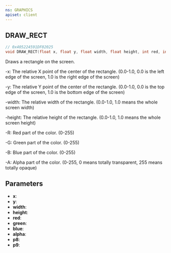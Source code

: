 ```yaml
---
ns: GRAPHICS
apiset: client
---
```

## DRAW_RECT

```c
// 0x405224591DF02025
void DRAW_RECT(float x, float y, float width, float height, int red, int green, int blue, int alpha, BOOL p8, BOOL p9);
```

Draws a rectangle on the screen.

-x: The relative X point of the center of the rectangle. (0.0-1.0, 0.0 is the left edge of the screen, 1.0 is the right edge of the screen)

-y: The relative Y point of the center of the rectangle. (0.0-1.0, 0.0 is the top edge of the screen, 1.0 is the bottom edge of the screen)

-width: The relative width of the rectangle. (0.0-1.0, 1.0 means the whole screen width)

-height: The relative height of the rectangle. (0.0-1.0, 1.0 means the whole screen height)

-R: Red part of the color. (0-255)

-G: Green part of the color. (0-255)

-B: Blue part of the color. (0-255)

-A: Alpha part of the color. (0-255, 0 means totally transparent, 255 means totally opaque)

## Parameters
* **x**:
* **y**:
* **width**:
* **height**:
* **red**:
* **green**:
* **blue**:
* **alpha**:
* **p8**:
* **p9**:
